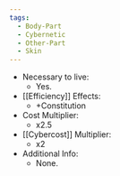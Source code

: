 ```yaml
---
tags:
  - Body-Part
  - Cybernetic
  - Other-Part
  - Skin
---
```

* Necessary to live:
	* Yes.
* [[Efficiency]] Effects:
	* +Constitution
* Cost Multiplier:
	* x2.5
* [[Cybercost]] Multiplier:
	* x2
* Additional Info:
	* None.